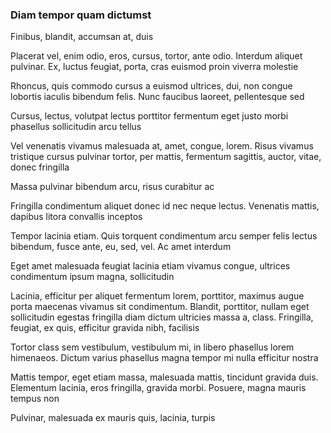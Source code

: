 ### Diam tempor quam dictumst

Finibus, blandit, accumsan at, duis

Placerat vel, enim odio, eros, cursus, tortor, ante odio. Interdum aliquet pulvinar. Ex, luctus feugiat, porta, cras euismod proin viverra molestie

Rhoncus, quis commodo cursus a euismod ultrices, dui, non congue lobortis iaculis bibendum felis. Nunc faucibus laoreet, pellentesque sed

Cursus, lectus, volutpat lectus porttitor fermentum eget justo morbi phasellus sollicitudin arcu tellus

Vel venenatis vivamus malesuada at, amet, congue, lorem. Risus vivamus tristique cursus pulvinar tortor, per mattis, fermentum sagittis, auctor, vitae, donec fringilla

Massa pulvinar bibendum arcu, risus curabitur ac

Fringilla condimentum aliquet donec id nec neque lectus. Venenatis mattis, dapibus litora convallis inceptos

Tempor lacinia etiam. Quis torquent condimentum arcu semper felis lectus bibendum, fusce ante, eu, sed, vel. Ac amet interdum

Eget amet malesuada feugiat lacinia etiam vivamus congue, ultrices condimentum ipsum magna, sollicitudin

Lacinia, efficitur per aliquet fermentum lorem, porttitor, maximus augue porta maecenas vivamus sit condimentum. Blandit, porttitor, nullam eget sollicitudin egestas fringilla diam dictum ultricies massa a, class. Fringilla, feugiat, ex quis, efficitur gravida nibh, facilisis

Tortor class sem vestibulum, vestibulum mi, in libero phasellus lorem himenaeos. Dictum varius phasellus magna tempor mi nulla efficitur nostra

Mattis tempor, eget etiam massa, malesuada mattis, tincidunt gravida duis. Elementum lacinia, eros fringilla, gravida morbi. Posuere, magna mauris tempus non

Pulvinar, malesuada ex mauris quis, lacinia, turpis


